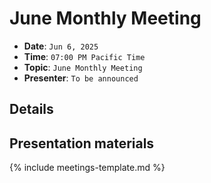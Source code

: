 # June Monthly Meeting

* **Date**: `Jun 6, 2025`
* **Time**: `07:00 PM Pacific Time`
* **Topic**: `June Monthly Meeting`
* **Presenter**: `To be announced`

## Details

## Presentation materials

{% include meetings-template.md %}

